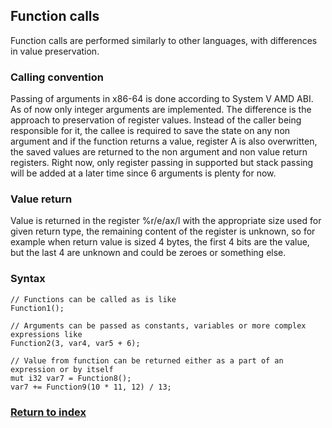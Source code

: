 ## Function calls

Function calls are performed similarly to other languages, with differences in value preservation.

### Calling convention

Passing of arguments in x86-64 is done according to System V AMD ABI. As of now only integer arguments are implemented. The difference is the approach to preservation of register values. Instead of the caller being responsible for it, the callee is required to save the state on any non argument and if the function returns a value, register A is also overwritten, the saved values are returned to the non argument and non value return registers.
Right now, only register passing in supported but stack passing will be added at a later time since 6 arguments is plenty for now.

### Value return

Value is returned in the register %r/e/ax/l with the appropriate size used for given return type, the remaining content of the register is unknown, so for example when return value is sized 4 bytes, the first 4 bits are the value, but the last 4 are unknown and could be zeroes or something else.

### Syntax

```
// Functions can be called as is like
Function1();

// Arguments can be passed as constants, variables or more complex expressions like
Function2(3, var4, var5 + 6);

// Value from function can be returned either as a part of an expression or by itself
mut i32 var7 = Function8();
var7 += Function9(10 * 11, 12) / 13;
```

### [Return to index](./Index.md)